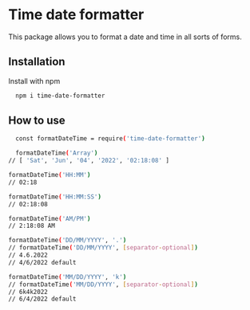 
# Time date formatter

This package allows you to format a date and time in all sorts of forms.


## Installation

Install with npm

```bash
  npm i time-date-formatter
```
    
## How to use



```bash
  const formatDateTime = require('time-date-formatter')
```
```bash
  formatDateTime('Array')  
// [ 'Sat', 'Jun', '04', '2022', '02:18:08' ]  

formatDateTime('HH:MM')  
// 02:18

formatDateTime('HH:MM:SS')  
// 02:18:08

formatDateTime('AM/PM')  
// 2:18:08 AM

formatDateTime('DD/MM/YYYY', '.')
// formatDateTime('DD/MM/YYYY', [separator-optional])  
// 4.6.2022  
// 4/6/2022 default

formatDateTime('MM/DD/YYYY', 'k')  
// formatDateTime('MM/DD/YYYY', [separator-optional])  
// 6k4k2022  
// 6/4/2022 default  

```

